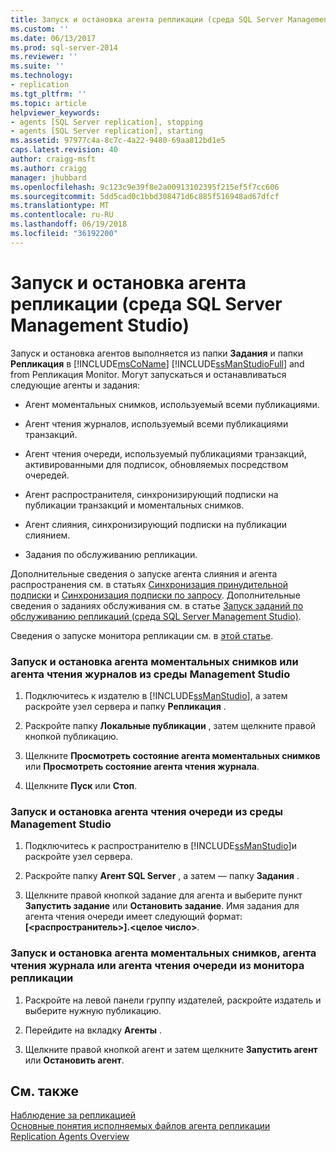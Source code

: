 ```yaml
---
title: Запуск и остановка агента репликации (среда SQL Server Management Studio) | Документация Майкрософт
ms.custom: ''
ms.date: 06/13/2017
ms.prod: sql-server-2014
ms.reviewer: ''
ms.suite: ''
ms.technology:
- replication
ms.tgt_pltfrm: ''
ms.topic: article
helpviewer_keywords:
- agents [SQL Server replication], stopping
- agents [SQL Server replication], starting
ms.assetid: 97977c4a-8c7c-4a22-9480-69aa812bd1e5
caps.latest.revision: 40
author: craigg-msft
ms.author: craigg
manager: jhubbard
ms.openlocfilehash: 9c123c9e39f8e2a00913102395f215ef5f7cc606
ms.sourcegitcommit: 5dd5cad0c1bbd308471d6c885f516948ad67dfcf
ms.translationtype: MT
ms.contentlocale: ru-RU
ms.lasthandoff: 06/19/2018
ms.locfileid: "36192200"
---
```

# <a name="start-and-stop-a-replication-agent-sql-server-management-studio"></a>Запуск и остановка агента репликации (среда SQL Server Management Studio)
  Запуск и остановка агентов выполняется из папки **Задания** и папки **Репликация** в [!INCLUDE[msCoName](../../../includes/msconame-md.md)] [!INCLUDE[ssManStudioFull](../../../includes/ssmanstudiofull-md.md)] and from Репликация Monitor. Могут запускаться и останавливаться следующие агенты и задания:  
  
-   Агент моментальных снимков, используемый всеми публикациями.  
  
-   Агент чтения журналов, используемый всеми публикациями транзакций.  
  
-   Агент чтения очереди, используемый публикациями транзакций, активированными для подписок, обновляемых посредством очередей.  
  
-   Агент распространителя, синхронизирующий подписки на публикации транзакций и моментальных снимков.  
  
-   Агент слияния, синхронизирующий подписки на публикации слиянием.  
  
-   Задания по обслуживанию репликации.  
  
 Дополнительные сведения о запуске агента слияния и агента распространения см. в статьях [Синхронизация принудительной подписки](../synchronize-a-push-subscription.md) и [Синхронизация подписки по запросу](../synchronize-a-pull-subscription.md). Дополнительные сведения о заданиях обслуживания см. в статье [Запуск заданий по обслуживанию репликаций (среда SQL Server Management Studio)](../../../ssms/sql-server-management-studio-ssms.md).  
  
 Сведения о запуске монитора репликации см. в [этой статье](../monitor/start-the-replication-monitor.md).  
  
### <a name="to-start-and-stop-a-snapshot-agent-or-log-reader-agent-from-management-studio"></a>Запуск и остановка агента моментальных снимков или агента чтения журналов из среды Management Studio  
  
1.  Подключитесь к издателю в [!INCLUDE[ssManStudio](../../../includes/ssmanstudio-md.md)], а затем раскройте узел сервера и папку **Репликация** .  
  
2.  Раскройте папку **Локальные публикации** , затем щелкните правой кнопкой публикацию.  
  
3.  Щелкните **Просмотреть состояние агента моментальных снимков** или **Просмотреть состояние агента чтения журнала**.  
  
4.  Щелкните **Пуск** или **Стоп**.  
  
### <a name="to-start-and-stop-a-queue-reader-agent-from-management-studio"></a>Запуск и остановка агента чтения очереди из среды Management Studio  
  
1.  Подключитесь к распространителю в [!INCLUDE[ssManStudio](../../../includes/ssmanstudio-md.md)]и раскройте узел сервера.  
  
2.  Раскройте папку **Агент SQL Server** , а затем — папку **Задания** .  
  
3.  Щелкните правой кнопкой задание для агента и выберите пункт **Запустить задание** или **Остановить задание**. Имя задания для агента чтения очереди имеет следующий формат: **[\<распространитель>].\<целое число>**.  
  
### <a name="to-start-and-stop-a-snapshot-agent-log-reader-agent-or-queue-reader-agent-from-replication-monitor"></a>Запуск и остановка агента моментальных снимков, агента чтения журнала или агента чтения очереди из монитора репликации  
  
1.  Раскройте на левой панели группу издателей, раскройте издатель и выберите нужную публикацию.  
  
2.  Перейдите на вкладку **Агенты** .  
  
3.  Щелкните правой кнопкой агент и затем щелкните **Запустить агент** или **Остановить агент**.  
  
## <a name="see-also"></a>См. также  
 [Наблюдение за репликацией](../monitoring-replication.md)   
 [Основные понятия исполняемых файлов агента репликации](../concepts/replication-agent-executables-concepts.md)   
 [Replication Agents Overview](replication-agents-overview.md)  
  
  